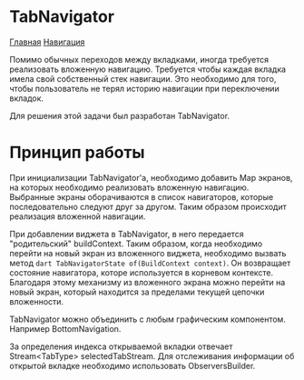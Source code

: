 # TabNavigator

[Главная](../main.md)
[Навигация](navigation.md)

Помимо обычных переходов между вкладками, иногда требуется реализовать вложенную навигацию.
Требуется чтобы каждая вкладка имела свой собственный стек навигации. Это необходимо для того,
чтобы пользователь не терял историю навигации при переключении вкладок.

Для решения этой задачи был разработан TabNavigator.

# Принцип работы

При инициализации TabNavigator'a, необходимо добавить Map экранов, на которых
необходимо реализовать вложенную навигацию. Выбранные экраны оборачиваются в список навигаторов,
которые последовательно следуют друг за другом. Таким образом происходит реализация вложенной навигации.

При добавлении виджета в TabNavigator, в него передается "родительский" buildContext. Таким образом,
когда необходимо перейти на новый экран из вложенного виджета, необходимо вызвать метод 
```dart TabNavigatorState of(BuildContext context)```. Он возвращает состояние навигатора,
которе используется в корневом контексте. Благодаря этому механизму из вложенного экрана можно 
перейти на новый экран, который находится за пределами текущей цепочки вложенности.

TabNavigator можно объединить с любым графическим компонентом. Например BottomNavigation. 

За определения индекса открываемой вкладки отвечает Stream\<TabType\> selectedTabStream.
Для отслеживания информации об открытой вкладке необходимо использовать ObserversBuilder.